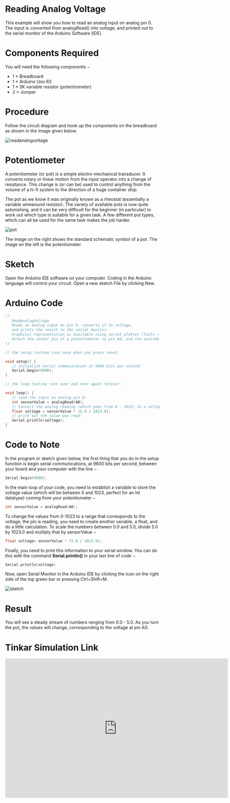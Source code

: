# Reading Analog Voltage

This example will show you how to read an analog input on analog pin 0. The input is converted from analogRead() into voltage, and printed out to the serial monitor of the Arduino Software (IDE).

# Components Required

You will need the following components −

- 1 × Breadboard
- 1 × Arduino Uno R3
- 1 × 5K variable resistor (potentiometer)
- 2 × Jumper

# Procedure

Follow the circuit diagram and hook up the components on the breadboard as shown in the image given below.

![readanalogvoltage](https://i.imgur.com/b7ORsqM.png)


# Potentiometer

A potentiometer (or pot) is a simple electro-mechanical transducer. It converts rotary or linear motion from the input operator into a change of resistance. This change is (or can be) used to control anything from the volume of a hi-fi system to the direction of a huge container ship.

The pot as we know it was originally known as a rheostat (essentially a variable wirewound resistor). The variety of available pots is now quite astonishing, and it can be very difficult for the beginner (in particular) to work out which type is suitable for a given task. A few different pot types, which can all be used for the same task makes the job harder.

![pot](https://i.imgur.com/9f04cVB.png)

The image on the right shows the standard schematic symbol of a pot. The image on the left is the potentiometer.

# Sketch

Open the Arduino IDE software on your computer. Coding in the Arduino language will control your circuit. Open a new sketch File by clicking New.

# Arduino Code

```c++
/*
   ReadAnalogVoltage
   Reads an analog input on pin 0, converts it to voltage, 
   and prints the result to the serial monitor.
   Graphical representation is available using serial plotter (Tools > Serial Plotter menu)
   Attach the center pin of a potentiometer to pin A0, and the outside pins to +5V and ground.
*/

// the setup routine runs once when you press reset:

void setup() {
   // initialize serial communication at 9600 bits per second:
   Serial.begin(9600);
}

// the loop routine runs over and over again forever:

void loop() {
   // read the input on analog pin 0:
   int sensorValue = analogRead(A0);
   // Convert the analog reading (which goes from 0 - 1023) to a voltage (0 - 5V):
   float voltage = sensorValue * (5.0 / 1023.0);
   // print out the value you read:
   Serial.println(voltage);
}
```

# Code to Note

In the program or sketch given below, the first thing that you do in the setup function is begin serial communications, at 9600 bits per second, between your board and your computer with the line −

```c++
Serial.begin(9600);
```

In the main loop of your code, you need to establish a variable to store the voltage value (which will be between 0 and 1023, perfect for an int datatype) coming from your potentiometer −

```c++
int sensorValue = analogRead(A0);
```

To change the values from 0-1023 to a range that corresponds to the voltage, the pin is reading, you need to create another variable, a float, and do a little calculation. To scale the numbers between 0.0 and 5.0, divide 5.0 by 1023.0 and multiply that by sensorValue −

```c++
float voltage= sensorValue * (5.0 / 1023.0);
```

Finally, you need to print this information to your serial window. You can do this with the command **Serial.println()** in your last line of code −

```c++
Serial.println(voltage)
```

Now, open Serial Monitor in the Arduino IDE by clicking the icon on the right side of the top green bar or pressing Ctrl+Shift+M.

![sketch](https://i.imgur.com/xdEeZmS.png)

# Result

You will see a steady stream of numbers ranging from 0.0 - 5.0. As you turn the pot, the values will change, corresponding to the voltage at pin A0.

# Tinkar Simulation Link

<iframe width="725" height="453" src="https://www.tinkercad.com/embed/j5r7JTpm8yw?editbtn=1" frameborder="0" marginwidth="0" marginheight="0" scrolling="no"></iframe>